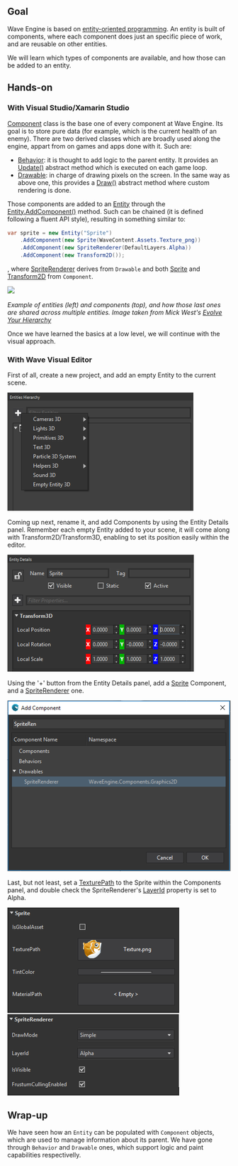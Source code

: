 ## Goal

Wave Engine is based on [entity-oriented programming](http://cowboyprogramming.com/2007/01/05/evolve-your-heirachy/). An entity is built of components, where each component does just an specific piece of work, and are reusable on other entities.

We will learn which types of components are available, and how those can be added to an entity.

## Hands-on

### With Visual Studio/Xamarin Studio

[Component](xref:WaveEngine.Framework.Component) class is the base one of every component at Wave Engine. Its goal is to store pure data (for example, which is the current health of an enemy). There are two derived classes which are broadly used along the engine, appart from on games and apps done with it. Such are:
* [Behavior](xref:WaveEngine.Framework.Behavior): it is thought to add logic to the parent entity. It provides an [Update()](xref:WaveEngine.Framework.Behavior.Update(System.TimeSpan)) abstract method which is executed on each game loop.
* [Drawable](xref:WaveEngine.Framework.Drawable): in charge of drawing pixels on the screen. In the same way as above one, this provides a [Draw()](xref:WaveEngine.Framework.Drawable.Draw(System.TimeSpan)) abstract method where custom rendering is done.

Those components are added to an [Entity](xref:WaveEngine.Framework.Entity) through the [Entity.AddComponent()](xref:WaveEngine.Framework.Entity.AddComponent(WaveEngine.Framework.Component)) method. Such can be chained (it is defined following a fluent API style), resulting in something similar to:

```c#
var sprite = new Entity("Sprite") 
	.AddComponent(new Sprite(WaveContent.Assets.Texture_png)) 
	.AddComponent(new SpriteRenderer(DefaultLayers.Alpha)) 
	.AddComponent(new Transform2D()); 
```

, where [SpriteRenderer](xref:WaveEngine.Components.Graphics2D.SpriteRenderer) derives from `Drawable` and both [Sprite](xref:WaveEngine.Components.Graphics2D.Sprite) and [Transform2D](xref:WaveEngine.Framework.Graphics.Transform2D) from `Component`.

![](http://cowboyprogramming.com/images/eyh/Fig-2.gif)

_Example of entities (left) and components (top), and how those last ones are shared across multiple entities. Image taken from Mick West's [Evolve Your Hierarchy](http://cowboyprogramming.com/2007/01/05/evolve-your-heirachy/)_

Once we have learned the basics at a low level, we will continue with the visual approach.

### With Wave Visual Editor

First of all, create a new project, and add an empty Entity to the current scene.

![](images/Based-component-architecture/Capture1.PNG)

Coming up next, rename it, and add Components by using the Entity Details panel. Remember each empty Entity added to your scene, it will come along with Transform2D/Transform3D, enabling to set its position easily within the editor.

![](images/Based-component-architecture/Capture2.PNG)

Using the '+' button from the Entity Details panel, add a [Sprite](xref:WaveEngine.Components.Graphics2D.Sprite) Component, and a [SpriteRenderer](xref:WaveEngine.Components.Graphics2D.SpriteRenderer) one.

![](images/Based-component-architecture/Capture3.PNG)

Last, but not least, set a [TexturePath](xref:WaveEngine.Components.Graphics2D.Sprite.TexturePath) to the Sprite within the Components panel, and double check the SpriteRenderer's [LayerId](xref:WaveEngine.Components.Graphics2D.SpriteRenderer.LayerId) property is set to Alpha.

![](images/Based-component-architecture/Capture4.PNG)
![](images/Based-component-architecture/Capture5.PNG)

## Wrap-up

We have seen how an `Entity` can be populated with `Component` objects, which are used to manage information about its parent. We have gone through `Behavior` and `Drawable` ones, which support logic and paint capabilities respectivelly.
